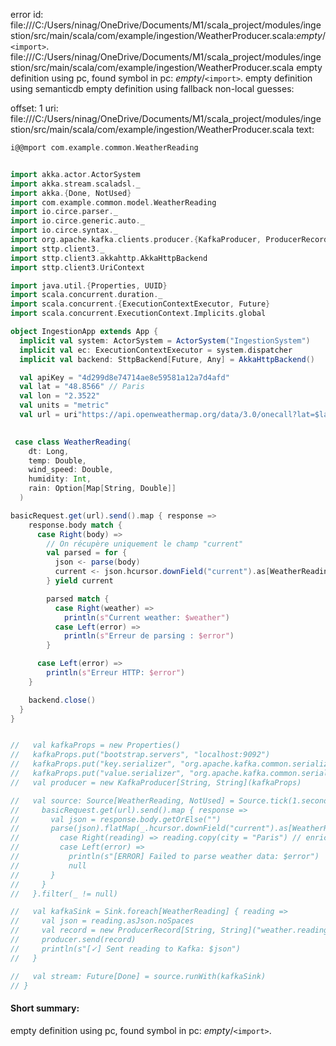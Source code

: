 error id: file:///C:/Users/ninag/OneDrive/Documents/M1/scala_project/modules/ingestion/src/main/scala/com/example/ingestion/WeatherProducer.scala:_empty_/`<import>`.
file:///C:/Users/ninag/OneDrive/Documents/M1/scala_project/modules/ingestion/src/main/scala/com/example/ingestion/WeatherProducer.scala
empty definition using pc, found symbol in pc: _empty_/`<import>`.
empty definition using semanticdb
empty definition using fallback
non-local guesses:

offset: 1
uri: file:///C:/Users/ninag/OneDrive/Documents/M1/scala_project/modules/ingestion/src/main/scala/com/example/ingestion/WeatherProducer.scala
text:
```scala
i@@mport com.example.common.WeatherReading


import akka.actor.ActorSystem
import akka.stream.scaladsl._
import akka.{Done, NotUsed}
import com.example.common.model.WeatherReading
import io.circe.parser._
import io.circe.generic.auto._
import io.circe.syntax._
import org.apache.kafka.clients.producer.{KafkaProducer, ProducerRecord}
import sttp.client3._
import sttp.client3.akkahttp.AkkaHttpBackend
import sttp.client3.UriContext

import java.util.{Properties, UUID}
import scala.concurrent.duration._
import scala.concurrent.{ExecutionContextExecutor, Future}
import scala.concurrent.ExecutionContext.Implicits.global

object IngestionApp extends App {
  implicit val system: ActorSystem = ActorSystem("IngestionSystem")
  implicit val ec: ExecutionContextExecutor = system.dispatcher
  implicit val backend: SttpBackend[Future, Any] = AkkaHttpBackend()

  val apiKey = "4d299d8e74714ae8e59581a12a7d4afd" 
  val lat = "48.8566" // Paris
  val lon = "2.3522"
  val units = "metric"
  val url = uri"https://api.openweathermap.org/data/3.0/onecall?lat=$lat&lon=$lon&exclude=minutely,daily,alerts&units=$units&appid=$apiKey"

 
 case class WeatherReading(
    dt: Long,
    temp: Double,
    wind_speed: Double,
    humidity: Int,
    rain: Option[Map[String, Double]]
  )

basicRequest.get(url).send().map { response =>
    response.body match {
      case Right(body) =>
        // On récupère uniquement le champ "current"
        val parsed = for {
          json <- parse(body)
          current <- json.hcursor.downField("current").as[WeatherReading]
        } yield current

        parsed match {
          case Right(weather) =>
            println(s"Current weather: $weather")
          case Left(error) =>
            println(s"Erreur de parsing : $error")
        }

      case Left(error) =>
        println(s"Erreur HTTP: $error")
    }

    backend.close()
  }
}


//   val kafkaProps = new Properties()
//   kafkaProps.put("bootstrap.servers", "localhost:9092")
//   kafkaProps.put("key.serializer", "org.apache.kafka.common.serialization.StringSerializer")
//   kafkaProps.put("value.serializer", "org.apache.kafka.common.serialization.StringSerializer")
//   val producer = new KafkaProducer[String, String](kafkaProps)

//   val source: Source[WeatherReading, NotUsed] = Source.tick(1.second, 10.seconds, NotUsed).mapAsync(1) { _ =>
//     basicRequest.get(url).send().map { response =>
//       val json = response.body.getOrElse("")
//       parse(json).flatMap(_.hcursor.downField("current").as[WeatherReading]) match {
//         case Right(reading) => reading.copy(city = "Paris") // enrich manually
//         case Left(error) =>
//           println(s"[ERROR] Failed to parse weather data: $error")
//           null
//       }
//     }
//   }.filter(_ != null)

//   val kafkaSink = Sink.foreach[WeatherReading] { reading =>
//     val json = reading.asJson.noSpaces
//     val record = new ProducerRecord[String, String]("weather.readings", UUID.randomUUID().toString, json)
//     producer.send(record)
//     println(s"[✓] Sent reading to Kafka: $json")
//   }

//   val stream: Future[Done] = source.runWith(kafkaSink)
// }

```


#### Short summary: 

empty definition using pc, found symbol in pc: _empty_/`<import>`.